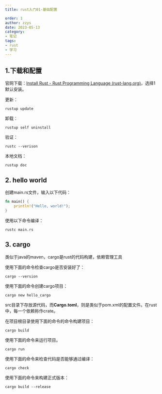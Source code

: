 ```yaml
---
title: rust入门01-基础配置

order: 1
author: zzys
date: 2023-05-13
category:
- 笔记
tags:
- rust
- 学习
---
```










## 1.下载和配置

官网下载：[Install Rust - Rust Programming Language (rust-lang.org)](https://www.rust-lang.org/tools/install)，选择1默认安装。

更新：

```shell
rustup update
```

卸载：

```shell
rustup self uninstall	
```

验证：
```shell
rustc --verison
```

本地文档：

```shell
rustup doc
```

## 2. hello world

创建main.rs文件，输入以下代码：
```rust
fn main() {
    println!("Hello, world!");
}
```

使用以下命令编译：

```shell
rustc main.rs
```



## 3. cargo

类似于java的maven，cargo是rust的代码构建，依赖管理工具

使用下面的命令检查cargo是否安装好了：

```shell
cargo --version
```

使用下面的命令创建cargo项目：

```shell
cargo new hello_cargo
```

src目录下存放源代码，而**Cargo.toml**，则是类似于pom.xml的配置文件。在rust中，每一个依赖称作crate。

在项目根目录使用下面的命令的命令构建项目：

```shell
cargo build
```

使用下面的命令来运行项目。

```shell
cargo run
```

使用下面的命令来检查代码是否能够通过编译：

```shell
cargo check
```

使用下面的命令来构建正式版本：

```shell
cargo build --release
```





